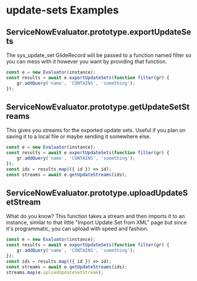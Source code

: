 # update-sets Examples

## ServiceNowEvaluator.prototype.exportUpdateSets

The sys_update_set GlideRecord will be passed to a function named filter so you
can mess with it however you want by providing that function.

```js
const e = new Evaluator(instance);
const results = await e.exportUpdateSets(function filter(gr) {
    gr.addQuery('name', 'CONTAINS', 'something');
});
```

## ServiceNowEvaluator.prototype.getUpdateSetStreams

This gives you streams for the exported update sets. Useful if you plan on saving
it to a local file or maybe sending it somewhere else.

```js
const e = new Evaluator(instance);
const results = await e.exportUpdateSets(function filter(gr) {
    gr.addQuery('name', 'CONTAINS', 'something');
});
const ids = results.map(({ id }) => id);
const streams = await e.getUpdateStreams(ids);
```

## ServiceNowEvaluator.prototype.uploadUpdateSetStream

What do you know? This function takes a stream and then imports it to an instance,
similar to that little "Import Update Set from XML" page but since it's programmatic,
you can upload with speed and fashion.

```js
const e = new Evaluator(instance);
const results = await e.exportUpdateSets(function filter(gr) {
    gr.addQuery('name', 'CONTAINS', 'something');
});
const ids = results.map(({ id }) => id);
const streams = await e.getUpdateStreams(ids);
streams.map(e.uploadUpdateSetStream);
```

